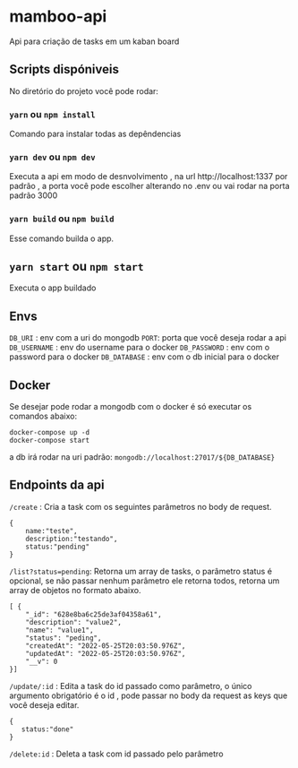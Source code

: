 # mamboo-api

Api para criação de tasks em um kaban board

## Scripts dispóniveis

No diretório do projeto você pode rodar:

### `yarn` ou `npm install`

Comando para instalar todas as depêndencias

### `yarn dev` ou `npm dev`

Executa a api em modo de desnvolvimento , na url http://localhost:1337 por padrão , a porta você pode escolher alterando no .env ou vai rodar na porta padrão 3000

### `yarn build` ou `npm build`

Esse comando builda o app.

## `yarn start` ou `npm start`

Executa o app buildado

## Envs

`DB_URI` : env com a uri do mongodb
`PORT`: porta que você deseja rodar a api
`DB_USERNAME` : env do username para o docker
`DB_PASSWORD` : env com o password para o docker
`DB_DATABASE` : env com o db inicial para o docker

## Docker

Se desejar pode rodar a mongodb com o docker é só executar os comandos abaixo:

    docker-compose up -d
    docker-compose start

a db irá rodar na uri padrão: `mongodb://localhost:27017/${DB_DATABASE}`

## Endpoints da api

`/create` : Cria a task com os seguintes parâmetros no body de request.

    {
        name:"teste",
        description:"testando",
        status:"pending"
    }

`/list?status=pending`: Retorna um array de tasks, o parâmetro status é opcional, se não passar nenhum parâmetro ele retorna todos, retorna um array de objetos no formato abaixo.

    [ {
    	"_id": "628e8ba6c25de3af04358a61",
    	"description": "value2",
    	"name": "value1",
    	"status": "peding",
    	"createdAt": "2022-05-25T20:03:50.976Z",
    	"updatedAt": "2022-05-25T20:03:50.976Z",
    	"__v": 0
    }]

`/update/:id` : Edita a task do id passado como parâmetro, o único argumento obrigatório é o id , pode passar no body da request as keys que você deseja editar.

    {
       status:"done"
    }

`/delete:id` : Deleta a task com id passado pelo parâmetro
